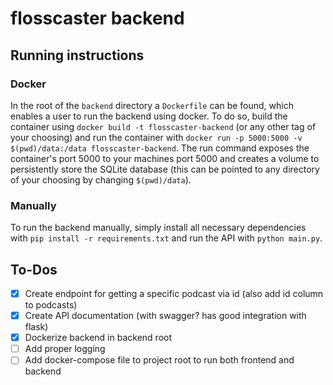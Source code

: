 # flosscaster backend

## Running instructions

### Docker
In the root of the `backend` directory a `Dockerfile` can be found, which enables a user to run the backend using docker. To do so, build the container using `docker build -t flosscaster-backend` (or any other tag of your choosing) and run the container with `docker run -p 5000:5000 -v $(pwd)/data:/data flosscaster-backend`. The run command exposes the container's port 5000 to your machines port 5000 and creates a volume to persistently store the SQLite database (this can be pointed to any directory of your choosing by changing `$(pwd)/data`).

### Manually
To run the backend manually, simply install all necessary dependencies with `pip install -r requirements.txt` and run the API with `python main.py`.

## To-Dos
- [x] Create endpoint for getting a specific podcast via id (also add id column to podcasts)
- [x] Create API documentation (with swagger? has good integration with flask)
- [x] Dockerize backend in backend root
- [ ] Add proper logging
- [ ] Add docker-compose file to project root to run both frontend and backend
